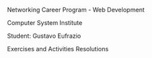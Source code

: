 Networking Career Program - Web Development

Computer System Institute

Student: Gustavo Eufrazio

Exercises and Activities Resolutions